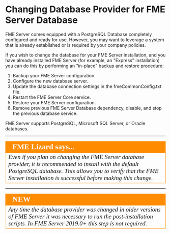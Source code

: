 # Changing Database Provider for FME Server Database #

FME Server comes equipped with a PostgreSQL Database completely configured and ready for use. However, you may want to leverage a system that is already established or is required by your company policies.

If you wish to change the database for your FME Server installation, and you have already installed FME Server (for example, an "Express" installation) you can do this by performing an "in-place" backup and restore procedure:

1. Backup your FME Server configuration.
2. Configure the new database server.
3. Update the database connection settings in the fmeCommonConfig.txt file.
4. Restart the FME Server Core service.
5. Restore your FME Server configuration.
6. Remove previous FME Server Database dependency, disable, and stop the previous database service.

FME Server supports PostgreSQL, Microsoft SQL Server, or Oracle databases.

---

<!--Person X Says Section-->

<table style="border-spacing: 0px">
<tr>
<td style="vertical-align:middle;background-color:darkorange;border: 2px solid darkorange">
<i class="fa fa-quote-left fa-lg fa-pull-left fa-fw" style="color:white;padding-right: 12px;vertical-align:text-top"></i>
<span style="color:white;font-size:x-large;font-weight: bold;font-family:serif">FME Lizard says...</span>
</td>
</tr>

<tr>
<td style="border: 1px solid darkorange">
<span style="font-family:serif; font-style:italic; font-size:larger">
Even if you plan on changing the FME Server database provider, it is recommended to install with the default PostgreSQL database. This allows you to verify that the FME Server installation is successful before making this change.
</span>
</td>
</tr>
</table>

---


<!--New Section-->

<table style="border-spacing: 0px">
<tr>
<td style="vertical-align:middle;background-color:darkorange;border: 2px solid darkorange">
<i class="fa fa-bolt fa-lg fa-pull-left fa-fw" style="color:white;padding-right: 12px;vertical-align:text-top"></i>
<span style="color:white;font-size:x-large;font-weight: bold;font-family:serif">NEW</span>
</td>
</tr>
<tr>
<td style="border: 1px solid darkorange">
<span style="font-family:serif; font-style:italic; font-size:larger">
Any time the database provider was changed in older versions of FME Server it was necessary to run the post-installation scripts.  In FME Server 2019.0+ this step is not required.
</td>
</tr>
</table>
